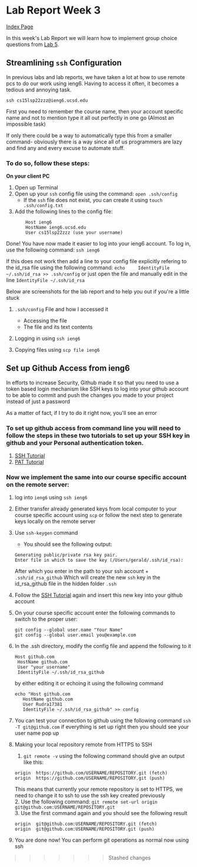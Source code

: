 # Lab Report Week 3

[Index Page](https://rudra17381.github.io/cse15l-lab-reports/index.html)

In this week's Lab Report we will learn how to implement group choice questions from [Lab 5](https://docs.google.com/document/d/1NQ17hecUPFKeoFyrEvK9DBlCS1JkDbMW6Ygrf_CJJJU/edit).

## Streamlining ```ssh``` Configuration

In previous labs and lab reports, we have taken a lot at how to use remote pcs to do our work using ieng6. Having to access it often, it becomes a tedious and annoying task.

```ssh cs15lsp22zzz@ieng6.ucsd.edu```

First you need to remember the course name, then your account specific name and not to mention type it all out perfectly in one go (Almost an impossible task) 

If only there could be a way to automatically type this from a smaller command- obviously there is a way since all of us programmers are lazy and find any and every excuse to automate stuff.

### To do so, follow these steps:
**On your client PC**
1. Open up Terminal
2. Open up your ```ssh``` config file using the command: ```open .ssh/config```
    * If the ```ssh``` file does not exist, you can create it using ```touch .ssh/config.txt```
3. Add the following lines to the config file:
    ```
        Host ieng6
        HostName ieng6.ucsd.edu
        User cs15lsp22zzz (use your username)
      ```

Done! You have now made it easier to log into your ieng6 account. To log in, use the following command: 
```ssh ieng6```

If this does not work then add a line to your config file explicitly refering to the id_rsa file using the following command:
```echo     IdentityFile ~/.ssh/id_rsa >> .ssh/config``` or just open the file and manually edit in the line ```IdentityFile ~/.ssh/id_rsa```

Below are screenshots for the lab report and to help you out if you're a little stuck
1. ```.ssh/config``` File and how I accessed it
    * Accessing the file
    * The file and its text contents

2. Logging in using ```ssh ieng6```

3. Copying files using ```scp file ieng6```

## Set up Github Access from ieng6

In efforts to increase Security, Github made it so that you need to use a token based login mechanism like SSH keys to log into your github account to be able to commit and push the changes you made to your project instead of just a password

As a matter of fact, if I try to do it right now, you'll see an error

### To set up github access from command line you will need to follow the steps in these two tutorials to set up your SSH key in github and your Personal authentication token. 
1. [SSH Tutorial](https://docs.github.com/en/authentication/connecting-to-github-with-ssh/adding-a-new-ssh-key-to-your-github-account)
2. [PAT Tutorial](https://docs.github.com/en/authentication/keeping-your-account-and-data-secure/creating-a-personal-access-token)

### Now we implement the same into our course specific account on the remote server:
1. log into ```ieng6``` using ```ssh ieng6```
2. Either transfer already generated keys from local computer to your course specific account using ```scp``` or follow the next step to generate keys locally on the remote server
3. Use ```ssh-keygen``` command
    * You should see the following output:
    ```
    Generating public/private rsa key pair.
    Enter file in which to save the key (/Users/gerald/.ssh/id_rsa):
    ```
    After which you enter in the path to your ssh account + ```.ssh/id_rsa_github```
    Which will create the new ```ssh``` key in the id_rsa_github file in the hidden folder ```.ssh```
4. Follow the [SSH Tutorial](https://docs.github.com/en/authentication/connecting-to-github-with-ssh/adding-a-new-ssh-key-to-your-github-account) again and insert this new key into your github account
5. On your course specific account enter the following commands to switch to the proper user:
    ```
    git config --global user.name "Your Name"
    git config --global user.email you@example.com
    ```
6. In the .ssh directory, modify the config file and append the following to it
    ```
    Host github.com
     HostName github.com
     User "your username"
     IdentityFile ~/.ssh/id_rsa_github
    ```
    by either editing it or echoing it using the following command
    ```
    echo "Host github.com
       HostName github.com
       User Rudra17381
       IdentityFile ~/.ssh/id_rsa_github" >> config 
    ```
8. You can test your connection to github using the following command ```ssh -T git@github.com``` if everything is set up right then you should see your user name pop up

9. Making your local repository remote from HTTPS to SSH
    1. ```git remote -v``` using the following  command should give an output like this:
    ```
    origin  https://github.com/USERNAME/REPOSITORY.git (fetch)       
    origin  https://github.com/USERNAME/REPOSITORY.git (push)
    ```
     This means that currently your remote repository is set to HTTPS, we need to change it to ssh to use the ssh key created previously  
    2. Use the following command: ```git remote set-url origin git@github.com:USERNAME/REPOSITORY.git```  
    3. Use the first command again and you should see the following result
    ```
    origin  git@github.com:USERNAME/REPOSITORY.git (fetch)
    origin  git@github.com:USERNAME/REPOSITORY.git (push)
    ```

10. You are done now! You can perform git operations as normal now using ssh

>>>>>>> Stashed changes
